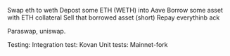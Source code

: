 Swap eth to weth
Depost some ETH (WETH) into Aave
Borrow some asset with ETH collateral
    Sell that borrowed asset (short)
Repay everythinb ack 

Paraswap, uniswap.

Testing: 
Integration test: Kovan
Unit tests: Mainnet-fork
